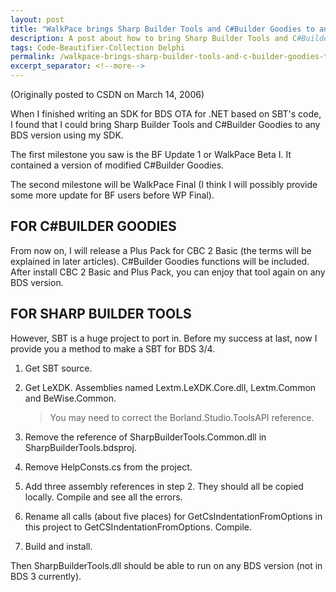 ```yaml
---
layout: post
title: "WalkPace brings Sharp Builder Tools and C#Builder Goodies to any BDS version!"
description: A post about how to bring Sharp Builder Tools and C#Builder Goodies to any BDS version as part of CBC
tags: Code-Beautifier-Collection Delphi
permalink: /walkpace-brings-sharp-builder-tools-and-c-builder-goodies-to-any-bds-version-935f0c0f21a4
excerpt_separator: <!--more-->
---
```

(Originally posted to CSDN on March 14, 2006)

When I finished writing an SDK for BDS OTA for .NET based on SBT's code, I found that I could bring Sharp Builder Tools and C#Builder Goodies to any BDS version using my SDK.

The first milestone you saw is the BF Update 1 or WalkPace Beta I. It contained a version of modified C#Builder Goodies.

The second milestone will be WalkPace Final (I think I will possibly provide some more update for BF users before WP Final).
<!--more-->

## FOR C#BUILDER GOODIES

From now on, I will release a Plus Pack for CBC 2 Basic (the terms will be explained in later articles). C#Builder Goodies functions will be included. After install CBC 2 Basic and Plus Pack, you can enjoy that tool again on any BDS version.

## FOR SHARP BUILDER TOOLS

However, SBT is a huge project to port in. Before my success at last, now I provide you a method to make a SBT for BDS 3/4.

1. Get SBT source.
1. Get LeXDK. Assemblies named Lextm.LeXDK.Core.dll, Lextm.Common and BeWise.Common.

   > You may need to correct the Borland.Studio.ToolsAPI reference.

1. Remove the reference of SharpBuilderTools.Common.dll in SharpBuilderTools.bdsproj.
1. Remove HelpConsts.cs from the project.
1. Add three assembly references in step 2. They should all be copied locally. Compile and see all the errors.
1. Rename all calls (about five places) for GetCsIndentationFromOptions in this project to GetCSIndentationFromOptions. Compile.
1. Build and install.

Then SharpBuilderTools.dll should be able to run on any BDS version (not in BDS 3 currently).

